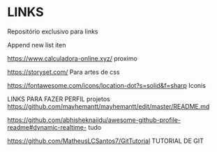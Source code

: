 # LINKS
Repositório exclusivo para links

Append new list iten 

https://www.calculadora-online.xyz/ proximo

https://storyset.com/ Para artes de css

https://fontawesome.com/icons/location-dot?s=solid&f=sharp Iconis

LINKS PARA FAZER PERFIL 
projetos
https://github.com/mayhemantt/mayhemantt/edit/master/README.md

https://github.com/abhisheknaiidu/awesome-github-profile-readme#dynamic-realtime-
tudo


https://github.com/MatheusLCSantos7/GitTutorial
TUTORIAL DE GIT
